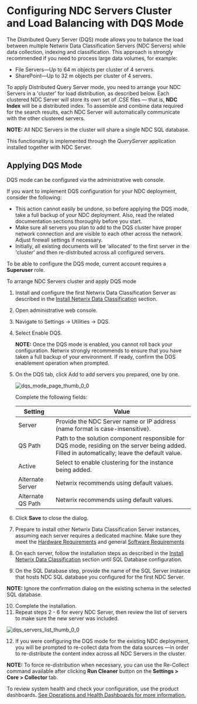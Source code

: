 # Configuring NDC Servers Cluster and Load Balancing with DQS Mode

The Distributed Query Server (DQS) mode allows you to balance the load between multiple Netwrix Data
Classification Servers (NDC Servers) while data collection, indexing and classification. This
approach is strongly recommended if you need to process large data volumes, for example:

- File Servers—Up to 64 m objects per cluster of 4 servers.
- SharePoint—Up to 32 m objects per cluster of 4 servers.

To apply Distributed Query Server mode, you need to arrange your NDC Servers in a 'cluster' for load
distribution, as described below. Each clustered NDC Server will store its own set of .CSE files —
that is, **NDC Index** will be a distributed index. To assemble and combine data required for the
search results, each NDC Server will automatically communicate with the other clustered servers.

**NOTE:** All NDC Servers in the cluster will share a single NDC SQL database.

This functionality is implemented through the _QueryServer_ application installed together with NDC
Server.

## Applying DQS Mode

DQS mode can be configured via the administrative web console.

If you want to implement DQS configuration for your NDC deployment, consider the following:

- This action cannot easily be undone, so before applying the DQS mode, take a full backup of your
  NDC deployment. Also, read the related documentation sections thoroughly before you start.
- Make sure all servers you plan to add to the DQS cluster have proper network connection and are
  visible to each other across the network. Adjust firewall settings if necessary.
- Initially, all existing documents will be ‘allocated’ to the first server in the 'cluster' and
  then re-distributed across all configured servers.

To be able to configure the DQS mode, current account requires a **Superuser** role.

To arrange NDC Servers cluster and apply DQS mode

1. Install and configure the first Netwrix Data Classification Server as described in the
   [Install Netwrix Data Classification](/docs/dataclassification/5.7/ndc/install/overview.md) section.
2. Open administrative web console.
3. Navigate to Settings → Utilities → DQS.
4. Select Enable DQS.

   **NOTE:** Once the DQS mode is enabled, you cannot roll back your configuration. Netwrix
   strongly recommends to ensure that you have taken a full backup of your environment. If ready,
   confirm the DOS enablement operation when prompted.

5. On the DQS tab, click Add to add servers you prepared, one by one.

   ![dqs_mode_page_thumb_0_0](/img/product_docs/dataclassification/ndc/requirements/dqs_mode_page_thumb_0_0.webp)

   Complete the following fields:

   | Setting           | Value                                                                                                                                          |
   | ----------------- | ---------------------------------------------------------------------------------------------------------------------------------------------- |
   | Server            | Provide the NDC Server name or IP address (name format is case-insensitive).                                                                   |
   | QS Path           | Path to the solution component responsible for DQS mode, residing on the server being added. Filled in automatically; leave the default value. |
   | Active            | Select to enable clustering for the instance being added.                                                                                      |
   | Alternate Server  | Netwrix recommends using default values.                                                                                                       |
   | Alternate QS Path | Netwrix recommends using default values.                                                                                                       |

6. Click **Save** to close the dialog.
7. Prepare to install other Netwrix Data Classification Server instances, assuming each server
   requires a dedicated machine. Make sure they meet the
   [Hardware Requirements](/docs/dataclassification/5.7/ndc/requirements/hardwarerequirements.md) and general
   [Software Requirements](/docs/dataclassification/5.7/ndc/requirements/softwarerequirements.md)
8. On each server, follow the installation steps as described in the
   [Install Netwrix Data Classification](/docs/dataclassification/5.7/ndc/install/overview.md) section until SQL Database
   configuration.
9. On the SQL Database step, provide the name of the SQL Server instance that hosts NDC SQL database
   you configured for the first NDC Server.

**NOTE:** Ignore the confirmation dialog on the existing schema in the selected SQL database.

10. Complete the installation.
11. Repeat steps 2 - 6 for every NDC Server, then review the list of servers to make sure the new
    server was included.

![dqs_servers_list_thumb_0_0](/img/product_docs/dataclassification/ndc/requirements/dqs_servers_list_thumb_0_0.webp)

12. If you were configuring the DQS mode for the existing NDC deployment, you will be prompted to
    re-collect data from the data sources —in order to re-distribute the content index across all
    NDC Servers in the cluster.

**NOTE:** To force re-distribution when necessary, you can use the Re-Collect command available
after clicking **Run Cleaner** button on the **Settings > Core > Collector** tab.

To review system health and check your configuration, use the product dashboards.
[See Operations and Health Dashboards for more information.](/docs/dataclassification/5.7/ndc/admin/reporting/dashboards.md)
